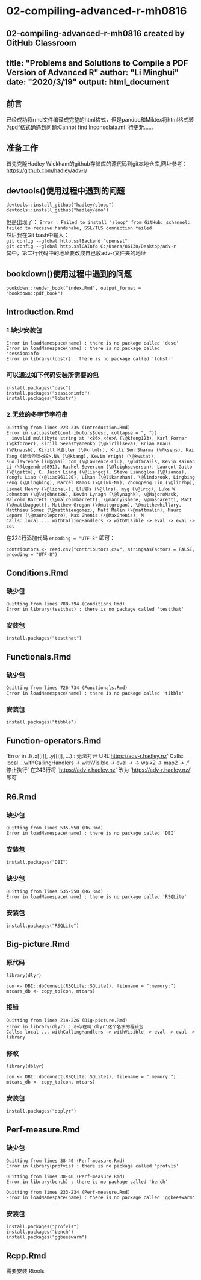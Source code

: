 # 02-compiling-advanced-r-mh0816
02-compiling-advanced-r-mh0816 created by GitHub Classroom
---
title: "Problems and Solutions to Compile a PDF Version of Advanced R"
author: "Li Minghui"
date: "2020/3/19"
output: html_document
---

## 前言
已经成功将rmd文件编译成完整的html格式，但是pandoc和Miktex将html格式转为pdf格式确遇到问题:Cannot find Inconsolata.mf.
待更新......

## 准备工作
首先克隆Hadley Wickham的github存储库的源代码到git本地仓库,网址参考：<https://github.com/hadley/adv-r/>

## devtools()使用过程中遇到的问题
```{r}
devtools::install_github("hadley/sloop")
devtools::install_github("hadley/emo")
```
但是出现了：
`Error : Failed to install 'sloop' from GitHub: schannel: failed to receive handshake, SSL/TLS connection failed`    
然后我在Git bash中输入：    
`git config --global http.sslBackend "openssl"`    
`git config --global http.sslCAInfo C:/Users/86130/Desktop/adv-r`    
其中，第二行代码中的地址要改成自己放adv-r文件夹的地址

## bookdown()使用过程中遇到的问题
```{r}
bookdown::render_book("index.Rmd", output_format = "bookdown::pdf_book")
```

## Introduction.Rmd
### 1.缺少安装包
```{r}
Error in loadNamespace(name) : there is no package called 'desc'
Error in loadNamespace(name) : there is no package called 'sessioninfo'
Error in library(lobstr) : there is no package called 'lobstr'
```
### 可以通过如下代码安装所需要的包
```{r}
install.packages("desc")
install.packages("sessioninfo")
install.packages("lobstr")
```

### 2.无效的多字节字符串
```{r}
Quitting from lines 223-235 (Introduction.Rmd) 
Error in cat(paste0(contributors$desc, collapse = ", ")) : 
  invalid multibyte string at '<86>,<4e>A (\@kfeng123), Karl Forner (\@kforner), Kirill Sevastyanenko (\@kirillseva), Brian Knaus (\@knausb), Kirill M眉ller (\@krlmlr), Kriti Sen Sharma (\@ksens), Kai Tang (鍞愭伜锛<89>,NA (\@ktang), Kevin Wright (\@kwstat), suo.lawrence.liu@gmail.com (\@Lawrence-Liu), \@ldfmrails, Kevin Kainan Li (\@legendre6891), Rachel Severson (\@leighseverson), Laurent Gatto (\@lgatto), C. Jason Liang (\@liangcj), Steve Lianoglou (\@lianos), Yongfu Liao (\@liao961120), Likan (\@likanzhan), \@lindbrook, Lingbing Feng (\@Lingbing), Marcel Ramos (\@LiNk-NY), Zhongpeng Lin (\@linzhp), Lionel Henry (\@lionel-), Llu铆s (\@llrs), myq (\@lrcg), Luke W Johnston (\@lwjohnst86), Kevin Lynagh (\@lynaghk), \@MajoroMask, Malcolm Barrett (\@malcolmbarrett), \@mannyishere, \@mascaretti, Matt (\@mattbaggott), Matthew Grogan (\@mattgrogan), \@matthewhillary, Matthieu Gomez (\@matthieugomez), Matt Malin (\@mattmalin), Mauro Lepore (\@maurolepore), Max Ghenis (\@MaxGhenis), M
Calls: local ... withCallingHandlers -> withVisible -> eval -> eval -> cat
```
在224行添加代码 `encoding = "UTF-8"` 即可：
```{r}
contributors <- read.csv("contributors.csv", stringsAsFactors = FALSE, encoding = "UTF-8")
```

## Conditions.Rmd
### 缺少包
```{r}
Quitting from lines 788-794 (Conditions.Rmd) 
Error in library(testthat) : there is no package called 'testthat'
```
### 安装包
```{r}
install.packages("testthat")
```

## Functionals.Rmd
### 缺少包
```{r}
Quitting from lines 726-734 (Functionals.Rmd) 
Error in loadNamespace(name) : there is no package called 'tibble'
```
### 安装包
```{r}
install.packages("tibble")
```

## Function-operators.Rmd
'Error in .f(.x[[i]], .y[[i]], ...) : 无法打开 URL'https://adv-r.hadley.nz' Calls: local ...withCallingHandlers -> withVisible -> eval -> -> walk2 -> map2 -> .f 停止执行'
在243行将 'https://adv-r.hadley.nz' 改为 'https://adv-r.hadley.nz/' 即可

## R6.Rmd
### 缺少包
```{r}
Quitting from lines 535-550 (R6.Rmd) 
Error in loadNamespace(name) : there is no package called 'DBI'
```
### 安装包
```{r}
install.packages("DBI")
```
### 缺少包
```{r}
Quitting from lines 535-550 (R6.Rmd) 
Error in loadNamespace(name) : there is no package called 'RSQLite'
```
### 安装包
```{r}
install.packages("RSQLite")
```

## Big-picture.Rmd
### 原代码
```{r}
library(dlyr)

con <- DBI::dbConnect(RSQLite::SQLite(), filename = ":memory:")
mtcars_db <- copy_to(con, mtcars)
```
### 报错
```{r}
Quitting from lines 214-226 (Big-picture.Rmd) 
Error in library(dlyr) : 不存在叫'dlyr'这个名字的程辑包
Calls: local ... withCallingHandlers -> withVisible -> eval -> eval -> library
```
### 修改
```{r}
library(dblyr)

con <- DBI::dbConnect(RSQLite::SQLite(), filename = ":memory:")
mtcars_db <- copy_to(con, mtcars)
```
### 安装包
```{r}
install.packages("dbplyr")
```

## Perf-measure.Rmd
### 缺少包
```{r}
Quitting from lines 38-40 (Perf-measure.Rmd) 
Error in library(profvis) : there is no package called 'profvis'

Quitting from lines 38-40 (Perf-measure.Rmd) 
Error in library(bench) : there is no package called 'bench'

Quitting from lines 233-234 (Perf-measure.Rmd) 
Error in loadNamespace(name) : there is no package called 'ggbeeswarm'
```
### 安装包
```{r}
install.packages("profvis")
install.packages("bench")
install.packages("ggbeeswarm")
```

## Rcpp.Rmd
需要安装 Rtools
